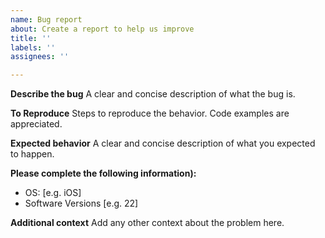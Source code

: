```yaml
---
name: Bug report
about: Create a report to help us improve
title: ''
labels: ''
assignees: ''

---
```


**Describe the bug**
A clear and concise description of what the bug is.

**To Reproduce**
Steps to reproduce the behavior. Code examples are appreciated.

**Expected behavior**
A clear and concise description of what you expected to happen.

**Please complete the following information):**
 - OS: [e.g. iOS]
 - Software Versions [e.g. 22]

**Additional context**
Add any other context about the problem here.
